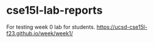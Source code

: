 # cse15l-lab-reports
For testing week 0 lab for students. https://ucsd-cse15l-f23.github.io/week/week1/
